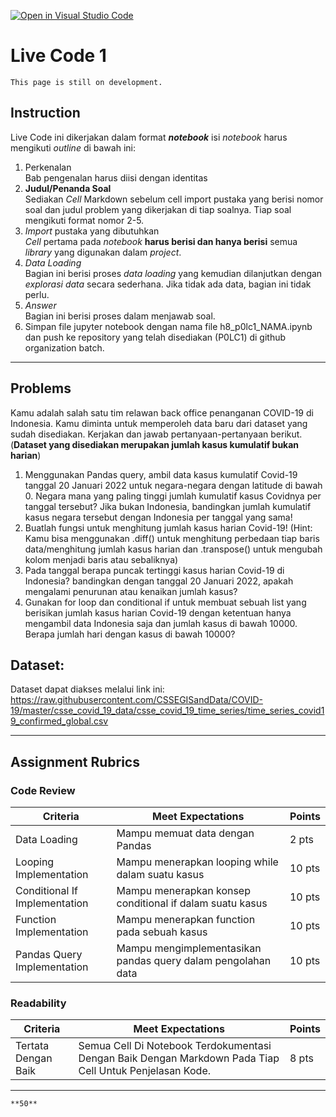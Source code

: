 [![Open in Visual Studio Code](https://classroom.github.com/assets/open-in-vscode-f059dc9a6f8d3a56e377f745f24479a46679e63a5d9fe6f495e02850cd0d8118.svg)](https://classroom.github.com/online_ide?assignment_repo_id=7092950&assignment_repo_type=AssignmentRepo)
# Live Code 1

```{attention}
This page is still on development.
```


## Instruction

Live Code ini dikerjakan dalam format ***notebook*** isi *notebook* harus mengikuti *outline* di bawah ini:
1. Perkenalan\
   Bab pengenalan harus diisi dengan identitas
2. **Judul/Penanda Soal**\
    Sediakan *Cell* Markdown sebelum cell import pustaka yang berisi nomor soal dan judul problem yang dikerjakan di tiap soalnya. Tiap soal mengikuti format nomor 2-5.
3. *Import* pustaka yang dibutuhkan\
   *Cell* pertama pada *notebook* **harus berisi dan hanya berisi** semua *library* yang digunakan dalam *project*.
4. *Data Loading*\
   Bagian ini berisi proses *data loading* yang kemudian dilanjutkan dengan *explorasi data* secara sederhana. Jika tidak ada data, bagian ini tidak perlu.
5. *Answer*\
   Bagian ini berisi proses dalam menjawab soal.
6. Simpan file jupyter notebook dengan nama file h8_p0lc1_NAMA.ipynb dan push ke repository yang telah disediakan (P0LC1) di github organization batch.

---

## Problems

Kamu adalah salah satu tim relawan back office penanganan COVID-19 di Indonesia. Kamu diminta untuk memperoleh data baru dari dataset yang sudah disediakan. Kerjakan dan jawab pertanyaan-pertanyaan berikut. (**Dataset yang disediakan merupakan jumlah kasus kumulatif bukan harian**)
1. Menggunakan Pandas query, ambil data kasus kumulatif Covid-19 tanggal 20 Januari 2022 untuk negara-negara dengan latitude di bawah 0. Negara mana yang paling tinggi jumlah kumulatif kasus Covidnya per tanggal tersebut? Jika bukan Indonesia, bandingkan jumlah kumulatif kasus negara tersebut dengan Indonesia per tanggal yang sama!
2. Buatlah fungsi untuk menghitung jumlah kasus harian Covid-19! (Hint: Kamu bisa menggunakan .diff() untuk menghitung perbedaan tiap baris data/menghitung jumlah kasus harian dan .transpose() untuk mengubah kolom menjadi baris atau sebaliknya)
3. Pada tanggal berapa puncak tertinggi kasus harian Covid-19 di Indonesia? bandingkan dengan tanggal 20 Januari 2022, apakah mengalami penurunan atau kenaikan jumlah kasus?
4. Gunakan for loop dan conditional if untuk membuat sebuah list yang berisikan jumlah kasus harian Covid-19 dengan ketentuan hanya mengambil data Indonesia saja dan jumlah kasus di bawah 10000. Berapa jumlah hari dengan kasus di bawah 10000?


## Dataset:

Dataset dapat diakses melalui link ini: https://raw.githubusercontent.com/CSSEGISandData/COVID-19/master/csse_covid_19_data/csse_covid_19_time_series/time_series_covid19_confirmed_global.csv



---

## Assignment Rubrics

### Code Review

|Criteria|Meet Expectations|Points|
|--- |--- |--- |
|Data Loading|Mampu memuat data dengan Pandas| 2 pts |
|Looping Implementation|Mampu menerapkan looping while dalam suatu kasus| 10 pts |
|Conditional If Implementation|Mampu menerapkan konsep conditional if dalam suatu kasus| 10 pts |
|Function Implementation|Mampu menerapkan function pada sebuah kasus| 10 pts |
|Pandas Query Implementation|Mampu mengimplementasikan pandas query dalam pengolahan data| 10 pts |

### Readability

|Criteria|Meet Expectations|Points|
|--- |--- |--- |
|Tertata Dengan Baik|Semua Cell Di Notebook Terdokumentasi Dengan Baik Dengan Markdown Pada Tiap Cell Untuk Penjelasan Kode.| 8 pts |


---

```{admonition} Total Points
**50**
```
